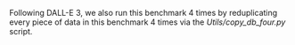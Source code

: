 Following DALL-E 3, we also run this benchmark 4 times by reduplicating every piece of data in this benchmark 4 times via the *Utils/copy_db_four.py* script.